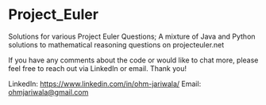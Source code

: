 # Project_Euler
Solutions for various Project Euler Questions;
A mixture of Java and Python solutions to mathematical reasoning questions on projecteuler.net

If you have any comments about the code or would like to chat more, please feel free to reach out via LinkedIn or email. Thank you!

LinkedIn: https://www.linkedin.com/in/ohm-jariwala/
Email: ohmjariwala@gmail.com

